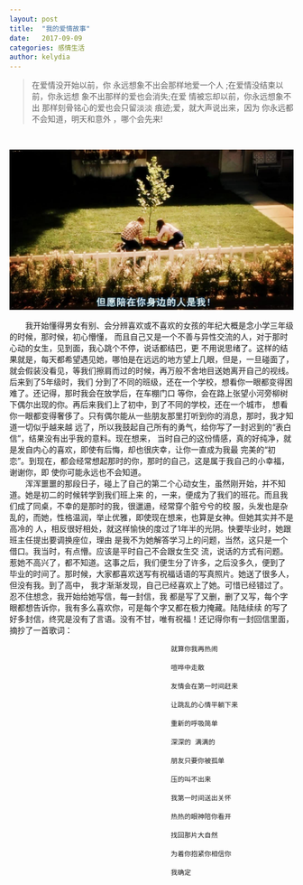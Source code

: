 ```yaml
---
layout: post
title:  "我的爱情故事"
date:   2017-09-09
categories: 感情生活
author: kelydia
---
```


> 在爱情没开始以前，你
  永远想象不出会那样地爱一个人
  ;在爱情没结束以前，你永远想
  象不出那样的爱也会消失;在爱
  情被忘却以前，你永远想象不出
  那样刻骨铭心的爱也会只留淡淡
  痕迹;爱，就大声说出来，因为
  你永远都不会知道，明天和意外
  ，哪个会先来!
  <br/>
  
  ![怦然心动](/pics/1.jpg)

　　我开始懂得男女有别、会分辨喜欢或不喜欢的女孩的年纪大概是念小学三年级的时候，那时候，初心懵懂，
而且自己又是一个不善与异性交流的人，对于那时心动的女生，见到面，我心跳个不停，说话都结巴，更
不用说思绪了。这样的结果就是，每天都希望遇见她，哪怕是在远远的地方望上几眼，但是，一旦碰面了，
就会假装没看见，等我们擦肩而过的时候，再万般不舍地目送她离开自己的视线。后来到了5年级时，我们
分到了不同的班级，还在一个学校，想看你一眼都变得困难了。还记得，那时我会在放学后，在车棚门口
等你，会在路上张望小河旁柳树下偶尔出现的你。再后来我们上了初中，到了不同的学校，还在一个城市，
想看你一眼都变得奢侈了。只有偶尔能从一些朋友那里打听到你的消息，那时，我才知道一切似乎越来越
远了，所以我鼓起自己所有的勇气，给你写了一封迟到的“表白信”，结果没有出乎我的意料。现在想来，
当时自己的这份情感，真的好纯净，就是发自内心的喜欢，即使有后悔，却也很庆幸，让你一直成为我最
完美的“初恋”。到现在，都会经常想起那时的你，那时的自己，这是属于我自己的小幸福，谢谢你，即
使你可能永远也不会知道。
<br/>
　　浑浑噩噩的那段日子，碰上了自己的第二个心动女生，虽然刚开始，并不知道。她是初二的时候转学到我们班上来
的，一来，便成为了我们的班花。而且我们成了同桌，不幸的是那时的我，很邋遢，经常穿个脏兮兮的校
服，头发也是杂乱的，而她，性格温润，举止优雅，即使现在想来，也算是女神。但她其实并不是高冷的
人，相反很好相处，就这样愉快的度过了1年半的光阴。快要毕业时，她跟班主任提出要调换座位，理由
是我不为她解答学习上的问题，当然，这只是一个借口。我当时，有点懵。应该是平时自己不会跟女生交
流，说话的方式有问题。惹她不高兴了，都不知道。这事之后，我们便生分了许多，之后没多久，便到了
毕业的时间了。那时候，大家都喜欢送写有祝福话语的写真照片。她送了很多人，但没有我。到了高中，
我才渐渐发现，自己已经喜欢上了她。可惜已经错过了。忍不住想念，我开始给她写信，每一封信，我
都是写了又删，删了又写，每个字眼都想告诉你，我有多么喜欢你，可是每个字又都在极力掩藏。陆陆续续
的写了好多封信，终究是没有了言语。没有不甘，唯有祝福！还记得你有一封回信里面，摘抄了一首歌词：
```
                                        就算你我再热闹
                                        
                                        喧哗中走散
                                        
                                        友情会在第一时间赶来
                                        
                                        让跳乱的心情平躺下来
                                        
                                        重新的呼吸简单
                                        
                                        深深的 满满的
                                        
                                        朋友只要你被孤单
                                        
                                        压的叫不出来
                                        
                                        我第一时间送出关怀
                                        
                                        热热的眼神陪你看开
                                        
                                        找回那片大自然
                                        
                                        为着你抱紧你相信你
                                        
                                        我确定                                        
```